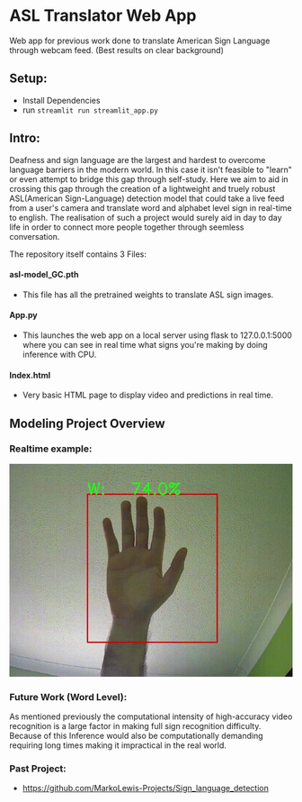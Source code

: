 # ASL Translator Web App
Web app for previous work done to translate American Sign Language through webcam feed. (Best results on clear background)

## Setup:

- Install Dependencies
- run ```streamlit run streamlit_app.py```

## Intro:
Deafness and sign language are the largest and hardest to overcome language barriers in the modern world. In this case it isn't feasible to "learn" or even attempt to 
bridge this gap through self-study. Here we aim to aid in crossing this gap through the creation of a lightweight and truely robust ASL(American Sign-Language) 
detection model that could take a live feed from a user's camera and translate word and alphabet level sign in real-time to english. The realisation of such a project 
would surely aid in day to day life in order to connect more people together through seemless conversation.

The repository itself contains 3 Files:

#### asl-model_GC.pth
- This file has all the pretrained weights to translate ASL sign images.

#### App.py
- This launches the web app on a local server using flask to 127.0.0.1:5000 where you can see in real time what signs you're making by doing inference with CPU.

#### Index.html 
- Very basic HTML page to display video and predictions in real time.

## Modeling Project Overview

### Realtime example:

![alt text](https://github.com/MarkoLewis-Projects/Sign_language_detection/blob/main/hand_detection_clipped.gif "Resnet34 detection")

### Future Work (Word Level):

As mentioned previously the computational intensity of high-accuracy video recognition is a large factor in making full sign recognition difficulty.
Because of this Inference would also be computationally demanding requiring long times making it impractical in the real world.

### Past Project:

- https://github.com/MarkoLewis-Projects/Sign_language_detection
